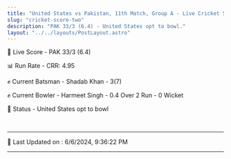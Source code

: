 ```yaml
---
title: "United States vs Pakistan, 11th Match, Group A - Live Cricket Score"
slug: "cricket-score-two"
description: "PAK 33/3 (6.4) - United States opt to bowl."
layout: "../../layouts/PostLayout.astro"
---
```


🔴 Live Score - PAK 33/3 (6.4)  

📊 Run Rate - CRR: 4.95  

✊ Current Batsman - Shadab Khan - 3(7)  

✊ Current Bowler - Harmeet Singh - 0.4 Over 2 Run - 0 Wicket  

📑 Status - United States opt to bowl

<br />

***

📝 Last Updated on : 6/6/2024, 9:36:22 PM

***

